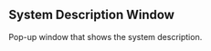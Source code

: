 System Description Window
-------------------------
Pop-up window that shows the system description.

[icon]: fa://fa-window-maximize/#f4ff80
